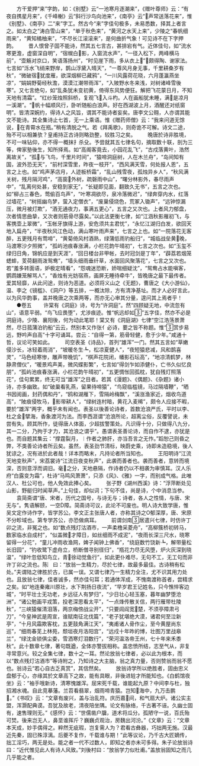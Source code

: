 <!-- { "loadSidebar": true } -->
　　方干爱押“来”字韵，如：《别墅》云“一池寒月逐潮来”，《赠叶尊师》云：“有夜自携星月来”，《千峰榭》云“斜行沙鸟向池来”，《南亭》云“声常送落花来”，惟《别墅》、《南亭》二“来”字工。然古今“来”字佳句极多，未易悉数，择其上者言之。如太白之“涛白雪山来”，“单于秋色来”，“黄河之水天上来”，少陵之“春帆细雨来”，“黄知橘柚来”，“不尽长江滚滚来”，是何曲折气象！可见诗不在下字押韵。
　　昔人恨曾子固不能诗，然其五七言古，甚排宕有气。近体佳句，如“流水寒更澹，虚窗深自明”，“宿幌白影，入窗流水声”，“一径入松下，两峰横马前”，“壶觞对京口，笑语落扬州”，“时见崖下雨，多从衣上”，颇得陶、谢家法。七言如“泺水飞绡来野岸，鹊山浮黛入晴天”，“一尊风月身无事，千里耕桑岁有秋”，“微破宿犹度雁，欲深烟柳已藏鸦”，“一川风露荷花晓，六月蓬瀛燕坐凉”，“娟娟野菊经秋澹，漠漠江潮带雨浑”，“入陂野水冬来浅，对树诸峰雪後寒”。又七言绝句，如“乱条犹未变初黄，倚得东风势便狂。解把飞花蒙日月，不知天地有清霜”。“红纱笼烛照斜桥，复观飞入斗杓。人在画船犹未睡，满是凉月一溪潮”。“帆十幅顺风行，卧听随船白浪声。好在西湖波上月，酒醒还对纸窗明”。皆清深婉约，得诗人之风旨，谓其不能诗者妄矣。唐李文公翱，人亦谓其能文不能诗。其全集诗止七首，无一上乘语。惟《赠药师僧》云：“我来问道无馀说，在青霄水在瓶。”稍有清脱之气。若《拜禹歌》，则奇诡不可解。诗文二途，殆不可以相兼欤？皇甫持正古诗则略劲整，较胜习之矣。
　　晚唐於诗非胜境，不可一味钻仰，亦不得一概抹扌杀殳。予尝就其五七律名句，摘取数十联，剖为三等，俾家塾後生，知所择焉。如“高阁客竟去，小园花乱飞”，“古戍落黄叶，浩然离故关”，“孤与飞鸟，千里片时间”，“猿啼洞庭树，人在木兰舟”，“岛间知有国，波外恐无天”，“前村深雪里，昨夜一枝开”，“西风满天雪，何处报人恩”，五言之上也。如“鸡声茅店月，人迹板桥霜”，“乱山残雪夜，孤烛异乡人”，“秋风满关树，残月隔河鸡”，“高窗外树，疏磬雨中山”，“曙分林影外，春尽雨声中”，“乱离何处甚，安稳到家无”，“长疑即见面，翻致久无书”，五言之次也。如“柳占三春色，莺偷百鸟声”，“叶寒凋欲尽，泉冷落微迟”，“绿奔穿内水，红落过墙花”，“树摇幽鸟梦，萤入定僧衣”，“废巢侵烧色，荒冢入锄声”，“远钟惊漏压，微月被灯欺”，“酒无通夜力，事满五更心”，五言之又次也。上者风力郁盘，次者情思曲挚，又次者则筋骨尽露矣。”以此法更衡七律，如“江涵秋影雁初飞，与客携壶上翠微”，“玉帐牙旗得上游，安危须共主君忧”，“永忆江湖归白发，欲回天地入扁舟”，“半夜秋风江色动，满山寒叶雨声来”，七言之上也。如“一院落花无客醉，五更残月有莺啼”，“黄菊倚风村酒熟，绿蒲低雨钓船归”，“城临战垒黄晚，马渡寒沙夕照微”，“孤屿池痕春涨满，小栏花韵午晴初”，七言之次也。如“玉玺不绿归日角，锦帆应是到天涯”，“回日楼台非甲帐，去时冠剑是丁年”，“薜荔若烟笼蟋蟀，芰荷翻雨泼鸳鸯”，“墙头细雨垂纤草，水面回风聚落花”，七言之又次也。若“羞多转面语，妒极定晴看”，“怨魂迷恐断，娇喘细疑沈”，“鸳鸯占水能嗔客，鹦鹉嫌笼解骂人”，“香烛有光妨宿燕，画屏无睡待牵牛”，皆晚唐之最下最传者。爱其轻靡，从此问途，则诗为恶道。必须将义山之《无题》，曹唐之《大小游仙》，温、李之《镜槛》、《洞户》等五排，一概汰除，方有清净基址。而才人必好言此，以为风华韵事，盖并晚唐之次乘两等，而亦无心审其分量，遑问其上焉者乎！
　　●卷五
　　许棠有《洞庭》诗，号为“许洞庭”。然“四顾疑无地，中流忽有山”，语意平弱。“鸟飞应畏堕”，尤涉痕迹。惟“帆远却如”五字佳，然亦不必是洞庭诗。少陵、襄阳後，何为动此笔耶！棠又有《洞庭湖》七律“空江浩荡景萧然，尽日菰蒲泊钓船”云云，然别本又作张亻必诗，要之皆不称题。惟“赏步易远，野吟声自高”十字可诵耳。尝云：“自得一第，筋骨轻健，愈于少年。”咸通十哲，议论可笑如此。
　　司空表圣《诗品》，首列“雄浑”一门。然其五言如“草嫩侵沙长，冰轻着雨消”，“坡暖冬生┺，松凉夏健人”，“夜短猿悲减，风和鹊喜灵”，“马色经寒惨，雕声带晚饥”，“棋声花院闭，幡影石坛高”，“地凉清鹤梦，林静肃僧仪”，“暖景鸡声美，微风蝶影繁”，七言如“得剑乍如添健仆，亡书久似忆良朋”，“孤屿池痕春涨满，小栏花韵午晴初”，“五更惆怅回孤枕，犹自残灯照落花”，佳句累累，终无可当“雄浑”之目者。若其《漫题》、《偶题》、《杂题》诸小诗，亦多幽致。如“破巢看乳燕，留果待啼猿”，“鸟窥临槛镜，马过隔墙鞭”，“晒书因阅画，封药偶和丹”，“鸥和湖雁下，雪隔岭梅飘”，“溪涨渔家近，烟收鸟道高”，“陂痕侵牧马，影带耕人”，“绿树连村暗，黄花入麦稀”，颇令人应接不暇，要於“雄浑”两字，概乎未有闻也。表圣以後善论诗者，首数沧浪严氏，平时以李、杜之金擘海，香象渡河为法。而李西涯谓“沧浪所论，超离尘俗，反覆譬说，未尝有失。顾其所作，徒得唐人体面，少超拔警策处。凡识得十分，只做得八九分，其一二分，乃拘于才力，其沧浪之谓乎”。愚谓表圣善论诗，而自作不逮，亦犹是也。而自题其集云：“撑霆裂月，︱作者之肺肝，亦当吾言之无怍。”蹈恕己则昏之弊，不类善论诗者所云矣。虽然，表圣劲节清标，映蔚史乘，诗即未造稳境，後人犹谅之，况有进於此者哉！详本而略末，凡持论者所当知也。
　　王阳明诗“江流天地变秋声”，宋荔裳诗“江流日夜变秋声”，此袭而善者也。袭而善者，意转而境深，否则意浮而调旧。毫之分，天地悬隔，作诗者仍以不相袭为审慎耳。汉人乐府“白露变为霜”，杜诗“马鸣风萧萧”，只添《风》、《雅》一字，而别成气格。此唯汉人、杜公可也，他人免效此捧心矣。
　　张子野《湖州西溪》诗：“浮萍断处见山影，野艇归时闻草声。”上句佳，却似词；下句不佳，尚是诗，个中消息当参。
　　袁简斋谓“唐、宋者，历代之国号，与诗无与；诗者，各人之性情，与唐、宋无与”。隽语解颐，一空障。简斋诗可议，此论不可废也。明人诗大致学唐，惟吴文定作诗作字，皆学苏公。李文正主张唐人者，亦称其诗之Ο郁深厚，唐、宋原不分畛域也。第专学苏公，亦恐做病耳。
　　前谓剑南居遣兴七律，时仿许丁卯之流，非冤之也。如“数点残灯沽酒市，一声柔橹采菱舟”，“高柳簇桥初转马，数家临水自成村”，“似盖微才障日，如丝细雨不成泥”，“夜雨长深三尺水，晓寒留得一分花”，“童儿冲雨收渔网，婢子闻钟上佛香”，“绕庭数竹饶新┺，解带量松长旧园”，“钓收鹭下虚舟立，桥断僧寻别径归”，“瓶花力尽无风堕，炉火灰深到晓温”，“绿叶忽低知鸟立，青徐动觉鱼行”，如此更仆难尽，无句不工，无工句而非许丁卯之流也。陈︳曰：“放翁一生精力，尽於七律，故最多最佳。古诗稍有松处。”夫谓陆之律胜於古，已属一误。又谓七律乃一生精力全注，尤不识其用力处也。且放翁七律，佳者诚多，然亦佳句耳；若通体浑成，不愧南渡称首者，尝精求之矣。如“地连秦雍川原壮，水下荆扬日夜流”，“早岁君王记姓名，只今憔悴客边城”，“时平壮士无功老，乡远征人有梦归”，“少日壮心轻玉塞，暮年幽梦堕沧洲”，“诸公勉画平戎策，投老深思看太平”，“一点烽传散关信，两行雁带杜陵秋”，“三峡猿催清泪落，两京梅傍战尘开”，“只要闾阎宽楚，不须亭障肃弓刀”，“今皇神武是周宣，谁赋南征北伐篇”，“老子犹堪绝大漠，诸君何至泣新亭”，“十月风霜欺客枕，五更鼓角满江天”，“夷甫诸人骨作尘，至今黄屋尚东巡”，“细雨春芜上林苑，颓垣夜月洛阳宫”，“远戍十年昨的博，壮图万里战皋兰”，“绿沈金锁俱尘委，雪洒寒灯泪数行”，“荣河温洛帝王州，七十年来禾黍秋”。此十数章七律，著句既遒，全体亦警拔相称。盖忠愤所结，志至气从，非复寻常意兴。较之全集七律，数十之一耳。然论放翁七律者，必以此为根本，而以“数点残灯沽酒市”等诗附之，乃知诗之大主脑，翁之真力量，否则赞翁而翁不愿也。翁诗云“若心自古乏真赏”，其信然矣。
　　放翁诗学所以绝胜者，固由忠义盘郁于心，亦缘其於文章高下之故，能有具眼，非後进辁才所能知也。《白鹤馆夜坐》云：“袖手哦新诗，清寒愧雄浑。屈宋死千载，谁能起九原？中间李与杜，独招湘水魂。自此竞摹藩。兰苕看翡翠，烟雨啼青猿。岂知海中，九万击鹏。”《书叹》云：“文章有废兴，盖与治乱符。庆历嘉间，和气扇大炉。诸公实主盟，浑灏配典谟。吾犹及故老，清夜陪坐隅。论文有脉络，千古著不诬。久幽士固有，速售理则无。”《感怀》云：“世儒凿户牖，道术将瓜分。孤陋守一说，百氏殆可焚。後来岂无人，鼻垩谁挥斤？巍巍贞观治，房魏出河汾。”《文章》云：“文章本天成，妙手偶得之。粹然无疵瑕，岂复需人为？君看古彝器，巧拙两无施。汉最近先秦，固已殊淳漓。后夔不复作，千载谁与期！”此等议论，乃千古大匠嫡传，拙工淫巧，两无是处。能之者一代不过数人，即知之者亦未可多得。朱子论放翁诗曰：“近代惟见此人有诗人风致。”刘後村曰：“放翁学力似杜甫。”盖放翁固知之而几几乎能之者。
